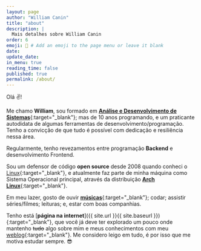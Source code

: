 ```yaml
---
layout: page
author: "William Canin"
title: "about"
description: |
  Mais detalhes sobre William Canin
order: 6
emoji: 👨 # Add an emoji to the page menu or leave it blank
date:
update_date:
in_menu: true
reading_time: false
published: true
permalink: /about/
---
```



Olá ️✌️!

Me chamo **William**, sou formado em [**Análise e Desenvolvimento de Sistemas**](https://unilins.edu.br){:target="_blank"};
mas de 10 anos programando, e um praticante autodidata de algumas ferramentas de
desenvolvimento/programação. Tenho a convicção de que tudo é possível com dedicação e resiliência
nessa área.

Regularmente, tenho revezamentos entre programação **Backend** e desenvolvimento Frontend.

Sou um defensor de código **open source** desde 2008 quando conheci o [Linux](https://kernel.org){:target="_blank"},
e atualmente faz parte de minha máquina como Sistema Operacional principal, através da distribuição
[**Arch Linux**](https://archlinux.org){:target="_blank"}.

Em meu lazer, gosto de ouvir [**músicas**](https://open.spotify.com/user/williamcanin){:target="_blank"};
codar; assistir séries/filmes; leituras; e, estar com boas companhias.

Tenho está [**página na internet**]({{ site.url }}{{ site.baseurl }}){:target="_blank"}, que você já
deve ter explorado um pouco onde mantenho ~~tudo~~ algo sobre mim e meus conhecimentos
com meu [weblog](/blog/){:target="_blank"}. Me considero leigo em tudo, é por isso que me motiva
estudar sempre. 😎

